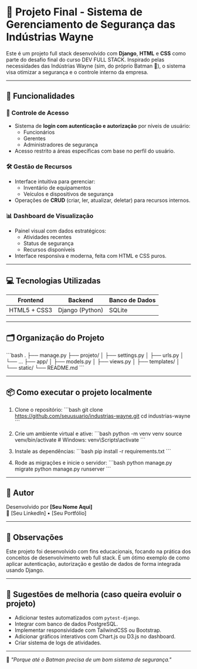 
# 🦇 Projeto Final - Sistema de Gerenciamento de Segurança das Indústrias Wayne

Este é um projeto full stack desenvolvido com **Django**, **HTML** e **CSS** como parte do desafio final do curso DEV FULL STACK. Inspirado pelas necessidades das Indústrias Wayne (sim, do próprio Batman 🦇), o sistema visa otimizar a segurança e o controle interno da empresa.

---

## 🚀 Funcionalidades

### 🔐 Controle de Acesso
- Sistema de **login com autenticação e autorização** por níveis de usuário:
  - Funcionários
  - Gerentes
  - Administradores de segurança
- Acesso restrito a áreas específicas com base no perfil do usuário.

### 🛠️ Gestão de Recursos
- Interface intuitiva para gerenciar:
  - Inventário de equipamentos
  - Veículos e dispositivos de segurança
- Operações de **CRUD** (criar, ler, atualizar, deletar) para recursos internos.

### 📊 Dashboard de Visualização
- Painel visual com dados estratégicos:
  - Atividades recentes
  - Status de segurança
  - Recursos disponíveis
- Interface responsiva e moderna, feita com HTML e CSS puros.

---

## 💻 Tecnologias Utilizadas

| Frontend | Backend | Banco de Dados |
|----------|---------|----------------|
| HTML5 + CSS3 | Django (Python) | SQLite |

---

## 🗂️ Organização do Projeto

\`\`\`bash
.
├── manage.py
├── projeto/
│   ├── settings.py
│   ├── urls.py
│   └── ...
├── app/
│   ├── models.py
│   ├── views.py
│   ├── templates/
│   └── static/
└── README.md
\`\`\`

---

## 📦 Como executar o projeto localmente

1. Clone o repositório:
\`\`\`bash
git clone https://github.com/seuusuario/industrias-wayne.git
cd industrias-wayne
\`\`\`

2. Crie um ambiente virtual e ative:
\`\`\`bash
python -m venv venv
source venv/bin/activate  # Windows: venv\Scripts\activate
\`\`\`

3. Instale as dependências:
\`\`\`bash
pip install -r requirements.txt
\`\`\`

4. Rode as migrações e inicie o servidor:
\`\`\`bash
python manage.py migrate
python manage.py runserver
\`\`\`

---

## 👤 Autor

Desenvolvido por **[Seu Nome Aqui]**  
🔗 [Seu LinkedIn] • [Seu Portfólio]

---

## 📌 Observações

Este projeto foi desenvolvido com fins educacionais, focando na prática dos conceitos de desenvolvimento web full stack. É um ótimo exemplo de como aplicar autenticação, autorização e gestão de dados de forma integrada usando Django.

---

## 🌟 Sugestões de melhoria (caso queira evoluir o projeto)

- Adicionar testes automatizados com `pytest-django`.
- Integrar com banco de dados PostgreSQL.
- Implementar responsividade com TailwindCSS ou Bootstrap.
- Adicionar gráficos interativos com Chart.js ou D3.js no dashboard.
- Criar sistema de logs de atividades.

---

🦇 *"Porque até o Batman precisa de um bom sistema de segurança."*
